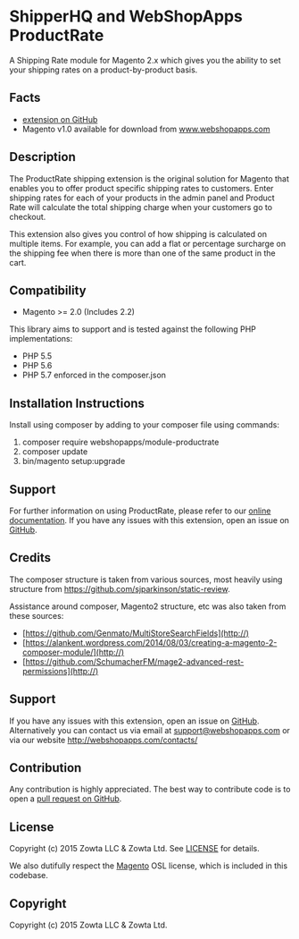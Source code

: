 # ShipperHQ and WebShopApps ProductRate

A Shipping Rate module for Magento 2.x which gives you the ability to set your shipping rates on a product-by-product basis.

Facts
-----
- [extension on GitHub](https://github.com/webshopapps/module-productrate)
- Magento v1.0 available for download from www.webshopapps.com

Description
-----------
The ProductRate shipping extension is the original solution for Magento that enables you to offer product specific shipping rates to customers. Enter shipping rates for each of your products in the admin panel and Product Rate will calculate the total shipping charge when your customers go to checkout.

This extension also gives you control of how shipping is calculated on multiple items. For example, you can add a flat or percentage surcharge on the shipping fee when there is more than one of the same product in the cart.

Compatibility
-------------
- Magento >= 2.0 (Includes 2.2)

This library aims to support and is tested against the following PHP
implementations:

* PHP 5.5
* PHP 5.6
* PHP 5.7
enforced in the composer.json

Installation Instructions
-------------------------
Install using composer by adding to your composer file using commands:

1. composer require webshopapps/module-productrate
2. composer update
3. bin/magento setup:upgrade

Support
-------
For further information on using ProductRate, please refer to our [online documentation](http://support.webshopapps.com/productrate/).
If you have any issues with this extension, open an issue on [GitHub](https://github.com/webshopapps/module-productrate/issues).


Credits
---------
The composer structure is taken from various sources, most heavily using structure from https://github.com/sjparkinson/static-review.

Assistance around composer, Magento2 structure, etc was also taken from these sources:

* [https://github.com/Genmato/MultiStoreSearchFields](http://)
* [https://alankent.wordpress.com/2014/08/03/creating-a-magento-2-composer-module/](http://)
* [https://github.com/SchumacherFM/mage2-advanced-rest-permissions](http://)

Support
-------
If you have any issues with this extension, open an issue on [GitHub](https://github.com/webshopapps/module-productrate/issues).
Alternatively you can contact us via email at support@webshopapps.com or via our website http://webshopapps.com/contacts/

Contribution
------------
Any contribution is highly appreciated. The best way to contribute code is to open a [pull request on GitHub](https://help.github.com/articles/using-pull-requests).

License
-------
Copyright (c) 2015 Zowta LLC & Zowta Ltd. See [LICENSE][] for
details.

We also dutifully respect the [Magento][] OSL license, which is included in this codebase.


[license]: LICENSE.md
[magento]: Magento2_LICENSE.md

Copyright
---------
Copyright (c) 2015 Zowta LLC & Zowta Ltd.


